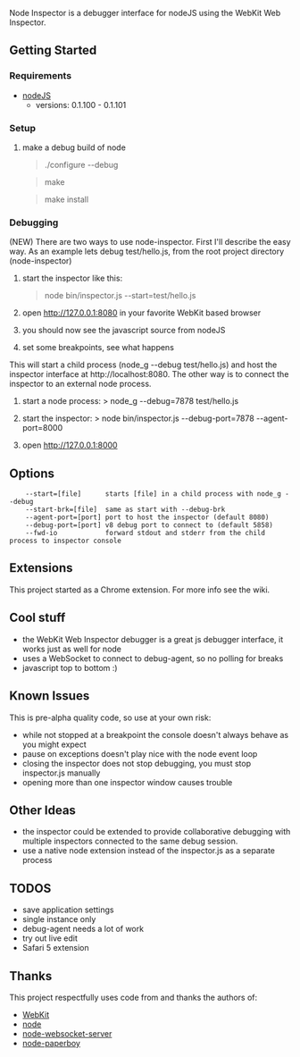 Node Inspector is a debugger interface for nodeJS using the WebKit Web Inspector.

## Getting Started

### Requirements

* [nodeJS](http://github.com/ry/node)
  - versions: 0.1.100 - 0.1.101

### Setup

1. make a debug build of node
    > ./configure --debug
    
    > make
    
    > make install

### Debugging

(NEW) There are two ways to use node-inspector. First I'll describe the easy way. 
As an example lets debug test/hello.js, from the root project directory (node-inspector)

1. start the inspector like this:
    > node bin/inspector.js --start=test/hello.js

2. open http://127.0.0.1:8080 in your favorite WebKit based browser

3. you should now see the javascript source from nodeJS

4. set some breakpoints, see what happens


This will start a child process (node_g --debug test/hello.js) and host the inspector 
interface at http://localhost:8080. The other way is to connect the inspector to an 
external node process.

1. start a node process:
		> node_g --debug=7878 test/hello.js
		
2. start the inspector:
		> node bin/inspector.js --debug-port=7878 --agent-port=8000

3. open http://127.0.0.1:8000

## Options

		--start=[file]		starts [file] in a child process with node_g --debug
		--start-brk=[file]	same as start with --debug-brk
		--agent-port=[port]	port to host the inspector (default 8080)
		--debug-port=[port]	v8 debug port to connect to (default 5858)
		--fwd-io			forward stdout and stderr from the child process to inspector console

## Extensions

This project started as a Chrome extension. For more info see the wiki.

## Cool stuff

* the WebKit Web Inspector debugger is a great js debugger interface, it works just as well for node
* uses a WebSocket to connect to debug-agent, so no polling for breaks
* javascript top to bottom :)

## Known Issues

This is pre-alpha quality code, so use at your own risk:

* while not stopped at a breakpoint the console doesn't always behave as you might expect
* pause on exceptions doesn't play nice with the node event loop
* closing the inspector does not stop debugging, you must stop inspector.js manually
* opening more than one inspector window causes trouble

## Other Ideas

* the inspector could be extended to provide collaborative debugging with
  multiple inspectors connected to the same debug session.
* use a native node extension instead of the inspector.js as a separate process

## TODOS

* save application settings
* single instance only
* debug-agent needs a lot of work
* try out live edit
* Safari 5 extension

## Thanks

This project respectfully uses code from and thanks the authors of:

* [WebKit](http://webkit.org/building/checkout.html)
* [node](http://github.com/ry/node)
* [node-websocket-server](http://github.com/miksago/node-websocket-server)
* [node-paperboy](http://github.com/felixge/node-paperboy)


